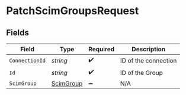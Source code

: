 # PatchScimGroupsRequest


## Fields

| Field                                             | Type                                              | Required                                          | Description                                       |
| ------------------------------------------------- | ------------------------------------------------- | ------------------------------------------------- | ------------------------------------------------- |
| `ConnectionId`                                    | *string*                                          | :heavy_check_mark:                                | ID of the connection                              |
| `Id`                                              | *string*                                          | :heavy_check_mark:                                | ID of the Group                                   |
| `ScimGroup`                                       | [ScimGroup](../../Models/Components/ScimGroup.md) | :heavy_minus_sign:                                | N/A                                               |